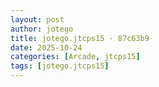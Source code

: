 ```yaml
---
layout: post
author: jotego
title: jotego.jtcps15 - 87c63b9
date: 2025-10-24
categories: [Arcade, jtcps15]
tags: [jotego.jtcps15]
---
```


